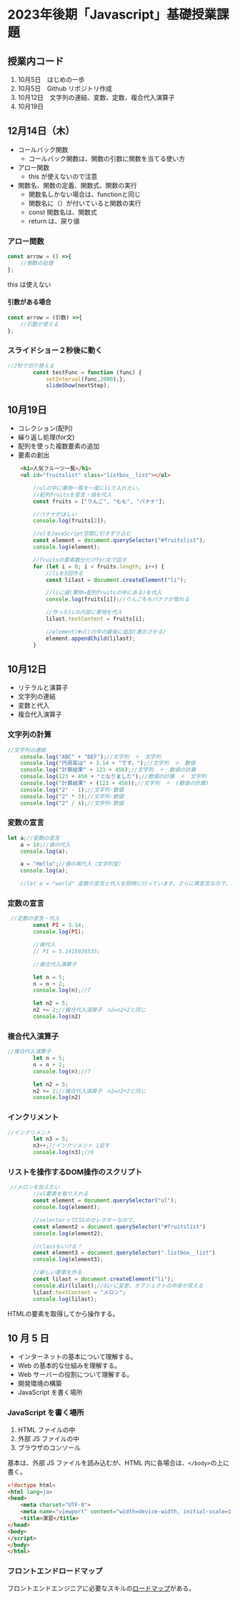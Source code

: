 # 2023年後期「Javascript」基礎授業課題

## 授業内コード
1. 10月5日　はじめの一歩
1. 10月5日　Github リポジトリ作成
1. 10月12日　文字列の連結、変数、定数、複合代入演算子
1. 10月19日

## 12月14日（木）

- コールバック関数
    - コールバック関数は、関数の引数に関数を当てる使い方
- アロー関数
    - this が使えないので注意
- 関数名、関数の定義、関数式、関数の実行
    -  関数名しかない場合は、functionと同じ
    - 関数名に（）が付いていると関数の実行
    - const 関数名は、関数式
    - return は、戻り値

### アロー関数

```js
const arrow = () =>{
    //関数の処理
};
```
this は使えない

#### 引数がある場合
```js
const arrow = (引数) =>{
    //引数が使える
};
```

### スライドショー２秒後に動く
```js
//2秒で切り替える
        const testFunc = function (func) {
            setInterval(func,2000);};
            slideShow(nextStep);

```

## 10月19日
- コレクション(配列)
- 繰り返し処理(for文)
- 配列を使った複数要素の追加
- 要素の創出

```html
    <h1>人気フルーツ一覧</h1>
    <ul id="fruitslist" class="listbox__list"></ul>

```
```js
        //ulの中に果物一覧を一度にliで入れたい。
        //配列fruitsを宣言・値を代入
        const fruits = ["りんご", "もも", "バナナ"];

        //バナナがほしい
        console.log(fruits[2]);

        //ulをJavaScript空間に引きずり込む
        const element = document.querySelector("#fruitslist");
        console.log(element);

        //fruitsの要素数分だけfor文で回す
        for (let i = 0; i < fruits.length; i++) {
            //liを3回作る
            const lilast = document.createElement("li");

            //liに値(果物→配列fruitsの中にある)を代入
            console.log(fruits[i]);//りんごももバナナが取れる

            //作ったliの内容に果物を代入
            lilast.textContent = fruits[i];

            //element(#ul)の中の最後に追加(表示させる)
            element.appendChild(lilast);
        }

```
## 10月12日
- リテラルと演算子
- 文字列の連結
- 変数と代入
- 複合代入演算子

### 文字列の計算

```js
//文字列の連結
    console.log("ABC" + "DEF");//文字列　＋　文字列
    console.log("円周率は" + 3.14 + "です。");//文字列　＋　数値
    console.log("計算結果" + 123 + 456);//文字列　＋　数値の計算
    console.log(123 + 456 + "となりました");//数値の計算　＋　文字列
    console.log("計算結果" + (123 + 456));//文字列　＋　(数値の計算)
    console.log("2" - 1);//文字列-数値
    console.log("2" * 3);//文字列-数値
    console.log("2" / 4);//文字列-数値

```

### 変数の宣言

```js
let a;//変数の宣言
    a = 10;//値の代入
    console.log(a);

    a = "Hello";//値の再代入（文字列型）
    console.log(a);

    //let a = "world" 変数の宣言と代入を同時に行っています。さらに再宣言なので、エラーとなります。
```

### 定数の宣言
```js
 //定数の宣言・代入
        const PI = 3.14;
        console.log(PI);

        //再代入
        // PI = 3.1415926535;

        //複合代入演算子

        let n = 5;
        n = n + 2;
        console.log(n);//7

        let n2 = 5;
        n2 += 2;//複合代入演算子　n2=n2+2と同じ
        console.log(n2)
```

### 複合代入演算子
```js
//複合代入演算子
        let n = 5;
        n = n + 2;
        console.log(n);//7

        let n2 = 5;
        n2 += 2;//複合代入演算子　n2=n2+2と同じ
        console.log(n2)
```

### インクリメント
```js
//インクリメント
        let n3 = 5;
        n3++;//インクリメント 1足す
        console.log(n3);//6
```

### リストを操作するDOM操作のスクリプト
```js
 //メロンを加えたい
        //ul要素を取り入れる
        const element = document.querySelector("ul");
        console.log(element);

        //selectorってCSSのセレクターなので、
        const element2 = document.querySelector("#fruitslist")
        console.log(element2);

        //classもいける？
        const element3 = document.querySelector(".listbox__list")
        console.log(element3);

        //新しい要素を作る
        const lilast = document.createElement("li");
        console.dir(lilast);//dirに変更。オブジェクトの中身が見える
        lilast.textContent = "メロン";
        console.log(lilast);
```
HTMLの要素を取得してから操作する。

## 10 月 5 日

- インターネットの基本について理解する。
- Web の基本的な仕組みを理解する。
- Web サーバーの役割について理解する。
- 開発環境の構築
- JavaScript を書く場所

### JavaScript を書く場所

1. HTML ファイルの中
1. 外部 JS ファイルの中
1. ブラウザのコンソール

基本は、外部 JS ファイルを読み込むが、HTML 内に各場合は、`</body>`の上に書く。

```html
<!doctype html>
<html lang=ja>
<head>
    <meta charset="UTF-8">
    <meta name="viewport" content="width=device-width, initial-scale=1.0">
    <title>演習</title>
</head>
<body>
</script>
</body>
</html>
```

### フロントエンドロードマップ

フロントエンドエンジニアに必要なスキルの[ロードマップ](https://roadmap.sh/frontend)がある。